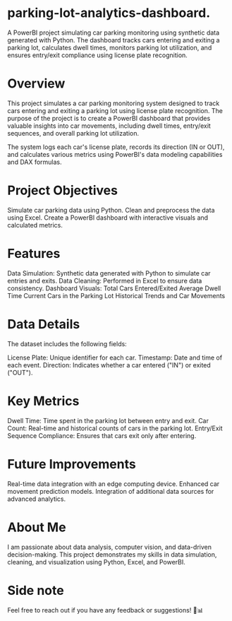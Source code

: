 # parking-lot-analytics-dashboard.
A PowerBI project simulating car parking monitoring using synthetic data generated with Python. The dashboard tracks cars entering and exiting a parking lot, calculates dwell times, monitors parking lot utilization, and ensures entry/exit compliance using license plate recognition.

# Overview
This project simulates a car parking monitoring system designed to track cars entering and exiting a parking lot using license plate recognition. The purpose of the project is to create a PowerBI dashboard that provides valuable insights into car movements, including dwell times, entry/exit sequences, and overall parking lot utilization.

The system logs each car's license plate, records its direction (IN or OUT), and calculates various metrics using PowerBI's data modeling capabilities and DAX formulas.

# Project Objectives
Simulate car parking data using Python.
Clean and preprocess the data using Excel.
Create a PowerBI dashboard with interactive visuals and calculated metrics.

# Features
Data Simulation: Synthetic data generated with Python to simulate car entries and exits.
Data Cleaning: Performed in Excel to ensure data consistency.
Dashboard Visuals:
Total Cars Entered/Exited
Average Dwell Time
Current Cars in the Parking Lot
Historical Trends and Car Movements

# Data Details
The dataset includes the following fields:

License Plate: Unique identifier for each car.
Timestamp: Date and time of each event.
Direction: Indicates whether a car entered ("IN") or exited ("OUT").

# Key Metrics
Dwell Time: Time spent in the parking lot between entry and exit.
Car Count: Real-time and historical counts of cars in the parking lot.
Entry/Exit Sequence Compliance: Ensures that cars exit only after entering.

# Future Improvements
Real-time data integration with an edge computing device.
Enhanced car movement prediction models.
Integration of additional data sources for advanced analytics.

# About Me
I am passionate about data analysis, computer vision, and data-driven decision-making. This project demonstrates my skills in data simulation, cleaning, and visualization using Python, Excel, and PowerBI.

# Side note

Feel free to reach out if you have any feedback or suggestions! 🚗📊




